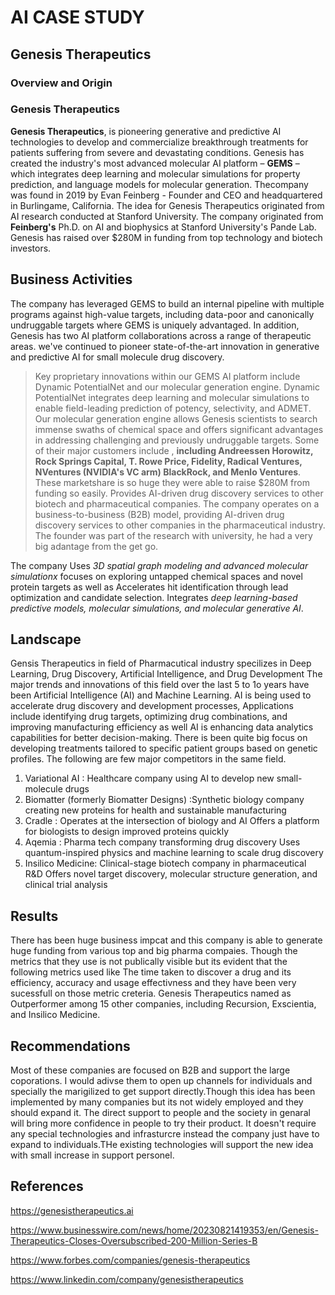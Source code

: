 # AI CASE STUDY
## Genesis Therapeutics
### Overview and Origin

### Genesis Therapeutics
**Genesis Therapeutics**, is pioneering generative and predictive AI technologies to develop and commercialize breakthrough treatments for patients suffering from severe and devastating conditions. Genesis has created the industry's most advanced molecular AI platform – **GEMS** – which integrates deep learning and molecular simulations for property prediction, and language models for molecular generation. 
Thecompany was found in 2019 by Evan Feinberg - Founder and CEO and headquartered in Burlingame, California.  The idea for Genesis Therapeutics originated from AI research conducted at Stanford University. The company originated from **Feinberg's** Ph.D.  on AI and biophysics at Stanford University's Pande Lab.
Genesis has raised over $280M in funding from top technology and biotech investors.
## Business Activities
The company has leveraged GEMS to build an internal pipeline with multiple programs against high-value targets, including data-poor and canonically undruggable targets where GEMS is uniquely advantaged. In addition, Genesis has two AI platform collaborations across a range of therapeutic areas.
we've continued to pioneer state-of-the-art innovation in generative and predictive AI for small molecule drug discovery. 
> Key proprietary innovations within our GEMS AI platform include Dynamic PotentialNet and our molecular generation engine. Dynamic PotentialNet integrates deep learning and molecular simulations to enable field-leading prediction of potency, selectivity, and ADMET. Our molecular generation engine allows Genesis scientists to search immense swaths of chemical space and offers significant advantages in addressing challenging and previously undruggable targets.
Some of their major customers include , **including Andreessen Horowitz, Rock Springs Capital, T. Rowe Price, Fidelity, Radical Ventures, NVentures (NVIDIA's VC arm) BlackRock, and Menlo Ventures**. These marketshare is so huge they were able to raise $280M from funding so easily.
Provides AI-driven drug discovery services to other biotech and pharmaceutical companies. The company operates on a business-to-business (B2B) model, providing AI-driven drug discovery services to other companies in the pharmaceutical industry. The founder was part of the research with university, he had a very big adantage from the get go.

The company Uses *3D spatial graph modeling and advanced molecular simulationx* focuses on exploring untapped chemical spaces and novel protein targets
as well as Accelerates hit identification through lead optimization and candidate selection. Integrates *deep learning-based predictive models, molecular simulations, and molecular generative AI*.

## Landscape
Gensis Therapeutics in field of Pharmacutical industry specilizes in Deep Learning, Drug Discovery, Artificial Intelligence, and Drug Development
The major trends and innovations of this field over the last 5 to 1o years have been Artificial Intelligence (AI) and Machine Learning. AI is being used to accelerate drug discovery and development processes, Applications include identifying drug targets, optimizing drug combinations, and improving manufacturing efficiency as well AI is enhancing data analytics capabilities for better decision-making. There is  been quite big focus on developing treatments tailored to specific patient groups based on genetic profiles.
The following are few major competitors in the same field.
  1. Variational AI : Healthcare company using AI to develop new small-molecule drugs
  2. Biomatter (formerly Biomatter Designs) :Synthetic biology company creating new proteins for health and sustainable manufacturing
  3. Cradle : Operates at the intersection of biology and AI Offers a platform for biologists to design improved proteins quickly
  4. Aqemia : Pharma tech company transforming drug discovery Uses quantum-inspired physics and machine learning to scale drug discovery
  5. Insilico Medicine: Clinical-stage biotech company in pharmaceutical R&D Offers novel target discovery, molecular structure generation, and clinical trial analysis

## Results
There has been huge business impcat and this company is able to generate huge funding from various top and big pharma compaies. Though the metrics that they use is not publically visible but its evident that the following metrics used like The time taken to discover a drug and its efficiency, accuracy  and usage effectivness and they have been very sucessfull on those metric creteria. Genesis Therapeutics named as Outperformer among 15 other companies, including Recursion, Exscientia, and Insilico Medicine.

## Recommendations
Most of these companies are focused on B2B and support the large coporations. I would adivse them to open up channels for individuals and specially the marigilized to get support directly.Though this idea has been implemented by many companies but its not widely employed and they should expand it. The direct support to people and the society in genaral will bring more confidence in people to try their product. It doesn't require any special technologies and infrasturcre instead the company just have to expand to individuals.THe existing technologies will support the new idea with small increase in support personel.

## References
https://genesistherapeutics.ai

https://www.businesswire.com/news/home/20230821419353/en/Genesis-Therapeutics-Closes-Oversubscribed-200-Million-Series-B

https://www.forbes.com/companies/genesis-therapeutics

https://www.linkedin.com/company/genesistherapeutics

